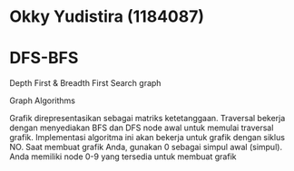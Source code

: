 # Okky Yudistira (1184087)
# DFS-BFS
Depth First &amp; Breadth First Search graph 

Graph Algorithms

Grafik direpresentasikan sebagai matriks ketetanggaan. Traversal bekerja dengan menyediakan BFS dan DFS node awal untuk memulai traversal grafik. Implementasi algoritma ini akan bekerja untuk grafik dengan siklus NO. Saat membuat grafik Anda, gunakan 0 sebagai simpul awal (simpul). Anda memiliki node 0-9 yang tersedia untuk membuat grafik
